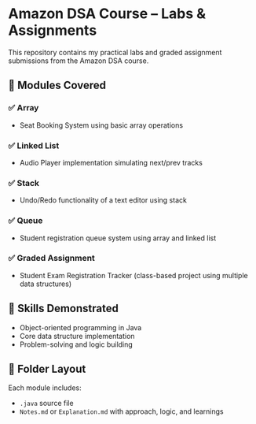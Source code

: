 # Amazon DSA Course – Labs & Assignments

This repository contains my practical labs and graded assignment submissions from the Amazon DSA course.

## 📘 Modules Covered

### ✅ Array
- Seat Booking System using basic array operations

### ✅ Linked List
- Audio Player implementation simulating next/prev tracks

### ✅ Stack
- Undo/Redo functionality of a text editor using stack

### ✅ Queue
- Student registration queue system using array and linked list

### ✅ Graded Assignment
- Student Exam Registration Tracker (class-based project using multiple data structures)

## 🧠 Skills Demonstrated
- Object-oriented programming in Java
- Core data structure implementation
- Problem-solving and logic building

## 📂 Folder Layout
Each module includes:
- `.java` source file
- `Notes.md` or `Explanation.md` with approach, logic, and learnings
